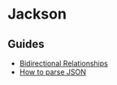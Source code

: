 # Jackson

## Guides

- [Bidirectional Relationships](https://www.baeldung.com/jackson-bidirectional-relationships-and-infinite-recursion)
- [How to parse JSON](https://mkyong.com/java/jackson-how-to-parse-json/)

